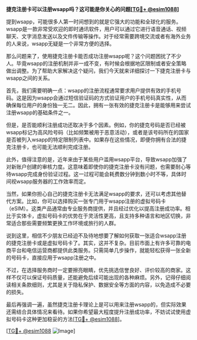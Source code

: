 **捷克注册卡可以注册wsapp吗？这可能是你关心的问题[[TG💪+ @esim1088](https://t.me/s/esim1088)]**

提到wsapp，可能很多人第一时间想到的就是它强大的功能和全球化的服务。wsapp是一款非常受欢迎的即时通讯软件，用户可以通过它进行语音通话、视频聊天、文字消息发送以及文件传输等操作。对于经常需要跨境交流或者有海外业务的人来说，wsapp无疑是一个非常方便的选择。

那么问题来了，使用捷克注册卡能否成功注册wsapp呢？这个问题困扰了不少人。毕竟wsapp的注册机制并非一成不变，有时候会根据地区限制或者安全策略做出调整。为了帮助大家解决这个疑问，我们今天就来详细探讨一下捷克注册卡与wsapp之间的关系。

首先，我们需要明确一点：wsapp的注册流程通常要求用户提供有效的手机号码。这是因为wsapp会通过短信验证码的方式验证用户的手机号码真实性，从而确保每位用户的身份独一无二。因此，拥有一张有效的捷克注册卡是能够用来尝试注册wsapp的基础条件之一。

但是，是否能顺利注册成功还取决于多个因素。例如，你的捷克号码是否已经被wsapp标记为高风险号码（比如频繁被用于恶意活动），或者是该号码所在的国家是否被列入wsapp的特定限制列表中。如果存在这些情况，即便你拥有合法的捷克注册卡，也可能无法顺利完成注册。

此外，值得注意的是，近年来由于某些用户滥用wsapp平台，导致wsapp加强了对新账户创建的审核力度。这意味着即使你的捷克注册卡没有问题，也需要耐心等待wsapp完成身份验证过程。这一过程可能会耗费数分钟到数小时不等，具体时间视wsapp服务器的工作效率而定。

当然，如果你担心自己的捷克注册卡无法满足wsapp的要求，还可以考虑其他替代方案。比如，你可以选择购买一张专门用于wsapp注册的虚拟号码卡（eSIM）。这类产品通常由专业服务商提供，并且经过优化以提高注册成功率。相比于实体卡，虚拟号码卡的优势在于灵活性更高，且支持多种语言和地区切换，非常适合那些需要频繁更换工作环境或旅行的人群。

说到这里，相信不少朋友已经迫不及待地想要了解如何获取一张适合wsapp注册的捷克注册卡或是虚拟号码卡了。其实，这并不复杂。目前市面上有许多可靠的电商平台和电信运营商都提供此类服务。只需简单几步操作，就能轻松获得一张全新的号码卡，直接应用于wsapp注册之中。

不过，在选择服务商时一定要擦亮眼睛，优先挑选信誉良好、评价较高的商家。这样不仅可以保证号码质量，还能避免后续可能出现的各种麻烦。另外，记得仔细阅读相关条款细则，尤其是关于隐私保护、数据安全等方面的内容，以免造成不必要的损失。

最后再强调一遍，虽然捷克注册卡理论上是可以用来注册wsapp的，但实际效果还需结合具体情况来看待。如果你希望最大程度提升注册成功率，不妨试试使用虚拟号码卡这种更加稳妥的方法[[TG💪+ @esim1088](https://t.me/s/esim1088)]。

[[TG💪+ @esim1088](https://t.me/s/esim1088) ![Image](https://i.postimg.cc/4NQfJmqS/Snipaste-2025-05-13-00-14-12.png)]